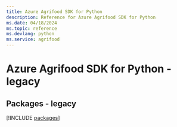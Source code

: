 ```yaml
---
title: Azure Agrifood SDK for Python
description: Reference for Azure Agrifood SDK for Python
ms.date: 04/18/2024
ms.topic: reference
ms.devlang: python
ms.service: agrifood
---
```

# Azure Agrifood SDK for Python - legacy
## Packages - legacy
[!INCLUDE [packages](agrifood-index.md)]